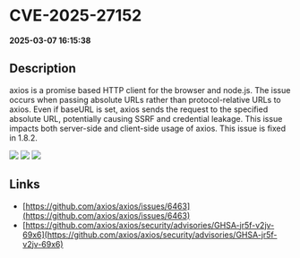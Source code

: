 # CVE-2025-27152

**2025-03-07 16:15:38**

## Description
axios is a promise based HTTP client for the browser and node.js. The issue occurs when passing absolute URLs rather than protocol-relative URLs to axios. Even if ⁠baseURL is set, axios sends the request to the specified absolute URL, potentially causing SSRF and credential leakage. This issue impacts both server-side and client-side usage of axios. This issue is fixed in 1.8.2.

![](https://img.shields.io/static/v1?label=Score&message=7.7&color=red)
![](https://img.shields.io/static/v1?label=Severity&message=HIGH&color=red)
![](https://img.shields.io/static/v1?label=CWE&message=SSRF&color=green)

## Links
- [https://github.com/axios/axios/issues/6463](https://github.com/axios/axios/issues/6463)
- [https://github.com/axios/axios/security/advisories/GHSA-jr5f-v2jv-69x6](https://github.com/axios/axios/security/advisories/GHSA-jr5f-v2jv-69x6)
